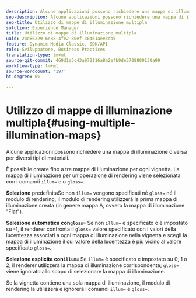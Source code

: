 ```yaml
---
description: Alcune applicazioni possono richiedere una mappa di illuminazione diversa per diversi tipi di materiali.
seo-description: Alcune applicazioni possono richiedere una mappa di illuminazione diversa per diversi tipi di materiali.
seo-title: Utilizzo di mappe di illuminazione multipla
solution: Experience Manager
title: Utilizzo di mappe di illuminazione multipla
uuid: 24d86229-6e88-4fe2-80ef-30461aee3db5
feature: Dynamic Media Classic, SDK/API
role: Sviluppatore, Business Practices
translation-type: tm+mt
source-git-commit: 469d1a5c43a972116a8a2efb0de5708800130a99
workflow-type: tm+mt
source-wordcount: '197'
ht-degree: 0%

---
```



# Utilizzo di mappe di illuminazione multipla{#using-multiple-illumination-maps}

Alcune applicazioni possono richiedere una mappa di illuminazione diversa per diversi tipi di materiali.

È possibile creare fino a tre mappe di illuminazione per ogni vignetta. La mappa di illuminazione per un&#39;operazione di rendering viene selezionata con i comandi `illum=` e o `gloss=`.

**Selezione** predefinitaSe non  `illum=` vengono specificati né  `gloss=` né il modulo di rendering, il modulo di rendering utilizzerà la prima mappa di illuminazione creata (in genere mappa A, ovvero la mappa di illuminazione &quot;Flat&quot;).

**Selezione automatica con`gloss=`** Se non  `illum=` è specificato o è impostato su -1, il renderer confronta il  `gloss=` valore specificato con i valori della lucentezza associati a ogni mappa di illuminazione nella vignetta e scegli la mappa di illuminazione il cui valore della lucentezza è più vicino al valore specificato  `gloss=`.

**Selezione esplicita con`illum=`** Se  `illum=` è specificato e impostato su 0, 1 o 2, il renderer utilizzerà la mappa di illuminazione corrispondente;  `gloss=` viene ignorato allo scopo di selezionare la mappa di illuminazione.

Se la vignetta contiene una sola mappa di illuminazione, il modulo di rendering la utilizzerà e ignorerà i comandi `illum=` e `gloss=`.
